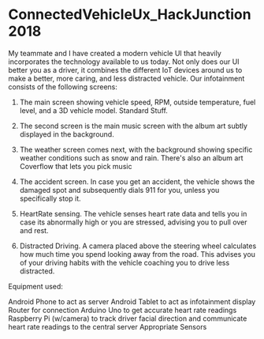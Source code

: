 # ConnectedVehicleUx_HackJunction2018

My teammate and I have created a modern vehicle UI that heavily incorporates the technology available to us today. Not only does our UI better you as a driver, it combines the different IoT devices around us to make a better, more caring, and less distracted vehicle. Our infotainment consists of the following screens:

1) The main screen showing vehicle speed, RPM, outside temperature, fuel level, and a 3D vehicle model. Standard Stuff.

2) The second screen is the main music screen with the album art subtly displayed in the background.

3) The weather screen comes next, with the background showing specific weather conditions such as snow and rain. There's also an album art Coverflow that lets you pick music

4) The accident screen. In case you get an accident, the vehicle shows the damaged spot and subsequently dials 911 for you, unless you specifically stop it.

5) HeartRate sensing. The vehicle senses heart rate data and tells you in case its abnormally high or you are stressed, advising you to pull over and rest.

6) Distracted Driving. A camera placed above the steering wheel calculates how much time you spend looking away from the road. This advises you of your driving habits with the vehicle coaching you to drive less distracted.  

Equipment used: 

Android Phone to act as server
Android Tablet to act as infotainment display
Router for connection
Arduino Uno to get accurate heart rate readings
Raspberry Pi (w/camera) to track driver facial direction and communicate heart rate readings to the central server
Appropriate Sensors
